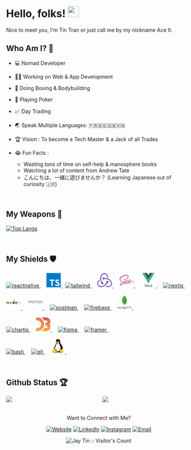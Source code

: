 # Hello, folks! <img src="https://raw.githubusercontent.com/MartinHeinz/MartinHeinz/master/wave.gif" width="30px" height="30px">

Nice to meet you, I'm Tin Tran or just call me by my nickname <bold>Ace It</bold>.

## Who Am I? 🤠
- 💻 Nomad Developer 
- 👩‍💻 Working on Web & App Development 
- 🥊 Doing Boxing & Bodybuilding
- 🎲 Playing Poker
- 📈 Day Trading
- 🌏 Speak Multiple Languages: 🇫🇷🇩🇪🇬🇧🇻🇳

- 🏆 Vision : To become a Tech Master & a Jack of all Trades
- 😂 Fun Facts : 
    + Wasting tons of time on self-help & manosphere books 
    + Watching a lot of content from Andrew Tate
    + こんにちは、一緒に遊びませんか？ (Learning Japanese out of curiosity 🇯🇵)
    
<br>

## My Weapons 🌟

[![Top Langs](https://github-readme-stats.vercel.app/api/top-langs/?username=jaytintran&theme=react)](https://github.com/jaytintran/github-readme-stats)

<br>

## My Shields 🛡

<p align="left">
    <a href="https://reactnative.dev/" target="_blank" rel="noreferrer"> <img src="https://reactnative.dev/img/header_logo.svg" alt="reactnative" width="40" height="40"/> </a> &nbsp; &nbsp;
    <a href="https://www.typescriptlang.org/" target="_blank" rel="noreferrer"> <img src="https://raw.githubusercontent.com/devicons/devicon/master/icons/typescript/typescript-original.svg" alt="typescript" width="40" height="40"/> </a> &nbsp;
    <a href="https://tailwindcss.com/" target="_blank" rel="noreferrer"> <img src="https://www.vectorlogo.zone/logos/tailwindcss/tailwindcss-icon.svg" alt="tailwind" width="40" height="40"/> </a> &nbsp; &nbsp;
    <a href="https://redux.js.org" target="_blank" rel="noreferrer"> <img src="https://raw.githubusercontent.com/devicons/devicon/master/icons/redux/redux-original.svg" alt="redux" width="40" height="40"/> </a> &nbsp; &nbsp;
    <a href="https://sass-lang.com" target="_blank" rel="noreferrer"> <img src="https://raw.githubusercontent.com/devicons/devicon/master/icons/sass/sass-original.svg" alt="sass" width="40" height="40"/> </a> &nbsp; &nbsp;
    <a href="https://vuejs.org/" target="_blank" rel="noreferrer"> <img src="https://raw.githubusercontent.com/devicons/devicon/master/icons/vuejs/vuejs-original-wordmark.svg" alt="vuejs" width="40" height="40"/> </a> &nbsp; &nbsp;
    <a href="https://nextjs.org/" target="_blank" rel="noreferrer"> <img src="https://cdn.worldvectorlogo.com/logos/nextjs-2.svg" alt="nextjs" width="40" height="40"/> </a> &nbsp; &nbsp;
    <br />
    <br />
    <a href="https://nodejs.org" target="_blank" rel="noreferrer"> <img src="https://raw.githubusercontent.com/devicons/devicon/master/icons/nodejs/nodejs-original-wordmark.svg" alt="nodejs" width="40" height="40"/> </a> &nbsp; &nbsp;
    <a href="https://expressjs.com" target="_blank" rel="noreferrer"> <img src="https://raw.githubusercontent.com/devicons/devicon/master/icons/express/express-original-wordmark.svg" alt="express" width="40" height="40"/> </a> &nbsp; &nbsp;
    <a href="https://postman.com" target="_blank" rel="noreferrer"> <img src="https://www.vectorlogo.zone/logos/getpostman/getpostman-icon.svg" alt="postman" width="40" height="40"/> </a> &nbsp; &nbsp;
    <a href="https://firebase.google.com/" target="_blank" rel="noreferrer"> <img src="https://www.vectorlogo.zone/logos/firebase/firebase-icon.svg" alt="firebase" width="40" height="40"/> </a> &nbsp; &nbsp;
    <a href="https://www.mongodb.com/" target="_blank" rel="noreferrer"> <img src="https://raw.githubusercontent.com/devicons/devicon/master/icons/mongodb/mongodb-original-wordmark.svg" alt="mongodb" width="40" height="40"/> </a> &nbsp; &nbsp;
    <br />
    <br />
    <a href="https://www.chartjs.org" target="_blank" rel="noreferrer"> <img src="https://www.chartjs.org/media/logo-title.svg" alt="chartjs" width="40" height="40"/> </a> &nbsp; &nbsp;
    <a href="https://d3js.org/" target="_blank" rel="noreferrer"> <img src="https://raw.githubusercontent.com/devicons/devicon/master/icons/d3js/d3js-original.svg" alt="d3js" width="40" height="40"/> </a> &nbsp; &nbsp;
    <a href="https://www.figma.com/" target="_blank" rel="noreferrer"> <img src="https://www.vectorlogo.zone/logos/figma/figma-icon.svg" alt="figma" width="40" height="40"/> </a> &nbsp; &nbsp;
    <a href="https://www.framer.com/" target="_blank" rel="noreferrer"> <img src="https://www.vectorlogo.zone/logos/framer/framer-icon.svg" alt="framer" width="40" height="40"/> </a> &nbsp; &nbsp;
    <br />
    <br />
    <a href="https://www.gnu.org/software/bash/" target="_blank" rel="noreferrer"> <img src="https://www.vectorlogo.zone/logos/gnu_bash/gnu_bash-icon.svg" alt="bash" width="40" height="40"/> </a> &nbsp; &nbsp;
    <a href="https://git-scm.com/" target="_blank" rel="noreferrer"> <img src="https://www.vectorlogo.zone/logos/git-scm/git-scm-icon.svg" alt="git" width="40" height="40"/> </a> &nbsp; &nbsp;
    <a href="https://www.linux.org/" target="_blank" rel="noreferrer"> <img src="https://raw.githubusercontent.com/devicons/devicon/master/icons/linux/linux-original.svg" alt="linux" width="40" height="40"/> </a> &nbsp; &nbsp;
</p>

<br>

 
## Github Status 🏆

<img  src="https://github-readme-stats.vercel.app/api?username=jaytintran&count_private=true&show_icons=true&hide_border=true&theme=react" width="48%" align="right" >
<img  src="https://github-readme-streak-stats.herokuapp.com/?user=jaytintran&theme=react" width="48%" >
<br>

<br>

<p align="center">Want to Connect with Me?</p>

<p align="center">
    <a href="https://jaytintran.github.io"><img alt="Website" src="https://img.shields.io/badge/Website-jaytintran.github.io-blue?style=flat-square&logo=google-chrome"></a>
    <a href="https://www.linkedin.com/in/jaytin/"><img alt="LinkedIn" src="https://img.shields.io/badge/LinkedIn-Jay%20Tin-blue?style=flat-square&logo=linkedin"></a>
    <a href="https://www.instagram.com/jaytintr/"><img alt="Instagram" src="https://img.shields.io/badge/Instagram-jaytintr-blue?style=flat-square&logo=instagram"></a>
    <a href="mailto:jaytintran@gmail.com"><img alt="Email" src="https://img.shields.io/badge/Email-jaytintran@gmail.com-blue?style=flat-square&logo=gmail"></a>
</p>

<p align="center"><img src="https://visitor-badge.laobi.icu/badge?page_id=jaytintran.jaytintran" alt="Jay Tin :: Visitor's Count" /></p>
